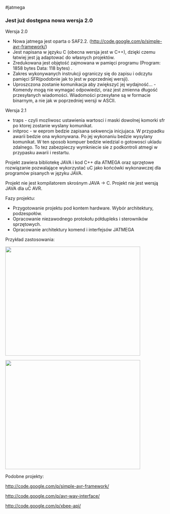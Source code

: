#jatmega
### Jest już dostępna nowa wersja 2.0 ###

Wersja 2.0

  * Nowa jatmega jest oparta o SAF2.2. (http://code.google.com/p/simple-avr-framework/)
  * Jest napisana w języku C (obecna wersja jest w C++), dzięki czemu łatwiej jest ją adaptować do własnych projektów.
  * Zredukowana jest objętość zajmowana w pamięci programu (Program: 1858 bytes Data:        118 bytes) .
  * Zakres wykonywanych instrukcji ograniczy się do zapisu i odczytu pamięci SFR(podobnie jak to jest w poprzedniej wersji).
  * Uproszczona zostanie komunikacja aby zwiększyć jej wydajność... - Komendy mogą nie wymagać odpowiedzi, oraz jest zmienna długość przesyłanych wiadomości. Wiadomości przesyłane są w formacie binarnym, a nie jak w poprzedniej wersji w ASCII.

Wersja 2.1

  * traps - czyli mozliwosc ustawienia wartosci i maski dowolnej komorki sfr po ktorej zostanie wyslany komunikat.
  * initproc - w eeprom bedzie zapisana sekwencja inicjujaca. W przypadku awarii bedzie ona wykonywana. Po jej wykonaniu bedzie wysylany komunikat. W ten sposob kompuer bedzie wiedzial o gotowosci ukladu zdalnego. To tez zabezpieczy wymkniecie sie z podkontroli atmegi w przypasku awarii i restartu.


Projekt zawiera bibliotekę JAVA i kod C++ dla ATMEGA oraz sprzętowe rozwiązanie pozwalające wykorzystać uC jako końcówki wykonawczej dla programów pisanych w języku JAVA.

Projekt nie jest kompilatorem skrośnym JAVA -> C.
Projekt nie jest wersją JAVA dla uC AVR.

Fazy projektu:

  * Przygotowanie projektu pod kontem hardware. Wybór architektury, podzespołów.
  * Opracowanie niezawodnego protokołu półdupleks i sterowników sprzętowych.
  * Opracowanie architektury komend i interfejsów JATMEGA

Przykład zastosowania:

<a href='http://www.youtube.com/watch?feature=player_embedded&v=g3cBON5l1sw' target='_blank'><img src='http://img.youtube.com/vi/g3cBON5l1sw/0.jpg' width='425' height=344 /></a>


<a href='http://www.youtube.com/watch?feature=player_embedded&v=rj_pDUVG078' target='_blank'><img src='http://img.youtube.com/vi/rj_pDUVG078/0.jpg' width='425' height=344 /></a>

Podobne projekty:

http://code.google.com/p/simple-avr-framework/

http://code.google.com/p/avr-wav-interface/

http://code.google.com/p/xbee-api/
